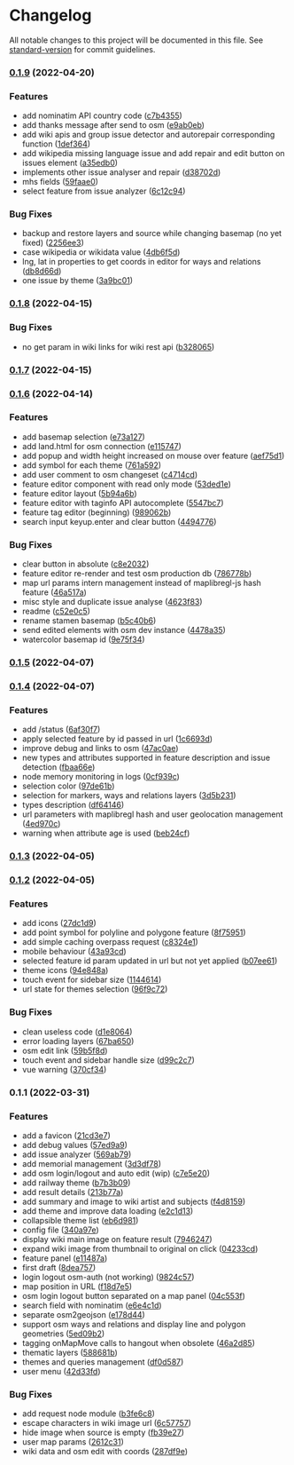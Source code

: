 # Changelog

All notable changes to this project will be documented in this file. See [standard-version](https://github.com/conventional-changelog/standard-version) for commit guidelines.

### [0.1.9](https://github.com/superrache/tumulus/compare/v0.1.8...v0.1.9) (2022-04-20)


### Features

* add nominatim API country code ([c7b4355](https://github.com/superrache/tumulus/commit/c7b43556b17abc525412abbcfa18f1fa196cd3fb))
* add thanks message after send to osm ([e9ab0eb](https://github.com/superrache/tumulus/commit/e9ab0ebacb90ee02a16a9d25eda2f0509b6f0fd2))
* add wiki apis and group issue detector and autorepair corresponding function ([1def364](https://github.com/superrache/tumulus/commit/1def364d1398701be056abfdea2a6455941356a8))
* add wikipedia missing language issue and add repair and edit button on issues element ([a35edb0](https://github.com/superrache/tumulus/commit/a35edb0b9cfa4292abf7ac84f43e298e773722fd))
* implements other issue analyser and repair ([d38702d](https://github.com/superrache/tumulus/commit/d38702dbb0b20202086db16febef5e6f72b1f97c))
* mhs fields ([59faae0](https://github.com/superrache/tumulus/commit/59faae069b8c907df2d0b895224804618533f7ed))
* select feature from issue analyzer ([6c12c94](https://github.com/superrache/tumulus/commit/6c12c941af218809344eadb0c6d96964d4160e4a))


### Bug Fixes

* backup and restore layers and source while changing basemap (no yet fixed) ([2256ee3](https://github.com/superrache/tumulus/commit/2256ee34da61d7f8108a693652a1830a2cbcee56))
* case wikipedia or wikidata value ([4db6f5d](https://github.com/superrache/tumulus/commit/4db6f5d4672cfd9a9578b507cdb71383c1adfce4))
* lng, lat in properties to get coords in editor for ways and relations ([db8d66d](https://github.com/superrache/tumulus/commit/db8d66d9be79b86cd806032014dde16dec430d3f))
* one issue by theme ([3a9bc01](https://github.com/superrache/tumulus/commit/3a9bc0199fdaa9dbd11cff8366b14aa9a83dd1ef))

### [0.1.8](https://github.com/superrache/tumulus/compare/v0.1.7...v0.1.8) (2022-04-15)


### Bug Fixes

* no get param in wiki links for wiki rest api ([b328065](https://github.com/superrache/tumulus/commit/b32806537fa287977cb8a60656dc66fe61152a95))

### [0.1.7](https://github.com/superrache/tumulus/compare/v0.1.6...v0.1.7) (2022-04-15)

### [0.1.6](https://github.com/superrache/tumulus/compare/v0.1.5...v0.1.6) (2022-04-14)


### Features

* add basemap selection ([e73a127](https://github.com/superrache/tumulus/commit/e73a1270cfa423b5b2c694ad8caf2afe3dfebd76))
* add land.html for osm connection ([e115747](https://github.com/superrache/tumulus/commit/e11574747e63ae3caf7d12a3f3cc7d4cfbaffd93))
* add popup and width height increased on mouse over feature ([aef75d1](https://github.com/superrache/tumulus/commit/aef75d1323957efb4e2458389ff0337eaae4bea5))
* add symbol for each theme ([761a592](https://github.com/superrache/tumulus/commit/761a592399ea15251a3c80e08b5beba464143fb3))
* add user comment to osm changeset ([c4714cd](https://github.com/superrache/tumulus/commit/c4714cd6b27d9e8f71cea69bc37650e98f31a0da))
* feature editor component with read only mode ([53ded1e](https://github.com/superrache/tumulus/commit/53ded1e9792e94e387e07e1eb33ca2e043f01c6b))
* feature editor layout ([5b94a6b](https://github.com/superrache/tumulus/commit/5b94a6bd65ab080741ff3f85ec4ab38c98ae1950))
* feature editor with taginfo API autocomplete ([5547bc7](https://github.com/superrache/tumulus/commit/5547bc76dc2bc4e24544094d3c0f0aaa688fbad4))
* feature tag editor (beginning) ([989062b](https://github.com/superrache/tumulus/commit/989062bc99a381faf7197d5e9662d83e7999b1a3))
* search input keyup.enter and clear button ([4494776](https://github.com/superrache/tumulus/commit/4494776dc738fadd2513198b1f2e2477616ce0f5))


### Bug Fixes

* clear button in absolute ([c8e2032](https://github.com/superrache/tumulus/commit/c8e2032b5fb58a970c43cb18233802a8ae1ec699))
* feature editor re-render and test osm production db ([786778b](https://github.com/superrache/tumulus/commit/786778bdaa343053c1997d048c12308899a3a8a2))
* map url params intern management instead of maplibregl-js hash feature ([46a517a](https://github.com/superrache/tumulus/commit/46a517ab354fa4dcc17c908cb8d5c05b8acb16c3))
* misc style and duplicate issue analyse ([4623f83](https://github.com/superrache/tumulus/commit/4623f8339855ee7206051b00ca7375acab17c678))
* readme ([c52e0c5](https://github.com/superrache/tumulus/commit/c52e0c5672d2395ca8e0e3a7d9d635221effcb96))
* rename stamen basemap ([b5c40b6](https://github.com/superrache/tumulus/commit/b5c40b6af3e04a34752365ae4010311d8b207acd))
* send edited elements with osm dev instance ([4478a35](https://github.com/superrache/tumulus/commit/4478a35b839dcf18e61425f45daf7098dde7fa1c))
* watercolor basemap id ([9e75f34](https://github.com/superrache/tumulus/commit/9e75f34e1d2f428e02a547c73ddb44bb8afbcd2b))

### [0.1.5](https://github.com/superrache/tumulus/compare/v0.1.4...v0.1.5) (2022-04-07)

### [0.1.4](https://github.com/superrache/tumulus/compare/v0.1.3...v0.1.4) (2022-04-07)


### Features

* add /status ([6af30f7](https://github.com/superrache/tumulus/commit/6af30f79282a8b8064473bbc389e4c4f7596afff))
* apply selected feature by id passed in url ([1c6693d](https://github.com/superrache/tumulus/commit/1c6693d3882038911fe04eea6bacc73168dc4e81))
* improve debug and links to osm ([47ac0ae](https://github.com/superrache/tumulus/commit/47ac0ae75c8cba8be4831826835464bac525546a))
* new types and attributes supported in feature description and issue detection ([fbaa66e](https://github.com/superrache/tumulus/commit/fbaa66e1f765b0a76bcf478fee5a61b22c45df8b))
* node memory monitoring in logs ([0cf939c](https://github.com/superrache/tumulus/commit/0cf939c25822d9d976574e3e9c340076cce03057))
* selection color ([97de61b](https://github.com/superrache/tumulus/commit/97de61b274dd522515ba497aa983b2fccf7e19b1))
* selection for markers, ways and relations layers ([3d5b231](https://github.com/superrache/tumulus/commit/3d5b231318675fe16118d1d2070d4f6ac6b8672d))
* types description ([df64146](https://github.com/superrache/tumulus/commit/df64146d82c009f14fbe6f7a47e0e5149f6329bf))
* url parameters with maplibregl hash and user geolocation management ([4ed970c](https://github.com/superrache/tumulus/commit/4ed970ce259e81c076a4218cdbfcea9c703c9afe))
* warning when attribute age is used ([beb24cf](https://github.com/superrache/tumulus/commit/beb24cfe7fd5e3b2d3e3604f3bdb34dd311ee873))

### [0.1.3](https://github.com/superrache/tumulus/compare/v0.1.2...v0.1.3) (2022-04-05)

### [0.1.2](https://github.com/superrache/tumulus/compare/v0.1.1...v0.1.2) (2022-04-05)


### Features

* add icons ([27dc1d9](https://github.com/superrache/tumulus/commit/27dc1d96c327a6e0f2d2d7987f6a9f09fc58852d))
* add point symbol for polyline and polygone feature ([8f75951](https://github.com/superrache/tumulus/commit/8f759515b8059aaa165f4eafab114f252d6420c1))
* add simple caching overpass request ([c8324e1](https://github.com/superrache/tumulus/commit/c8324e1b4796d60872c6c2477790b44fa7e3f3c0))
* mobile behaviour ([43a93cd](https://github.com/superrache/tumulus/commit/43a93cd4f7fabcd6c17e2a22dcb949a51d3ec1d2))
* selected feature id param updated in url but not yet applied ([b07ee61](https://github.com/superrache/tumulus/commit/b07ee616a540766f7c91fe4aad2157a3af4bf4d1))
* theme icons ([94e848a](https://github.com/superrache/tumulus/commit/94e848afecb396788a1f9902363f9b5d6f5b0406))
* touch event for sidebar size ([1144614](https://github.com/superrache/tumulus/commit/114461455bd373417f8a778aa5cb5b983bd115d9))
* url state for themes selection ([96f9c72](https://github.com/superrache/tumulus/commit/96f9c7275a4294e5eec964cef4f952eaee5a14ce))


### Bug Fixes

* clean useless code ([d1e8064](https://github.com/superrache/tumulus/commit/d1e8064682de15401f770af7b7f0d8051fa3a17a))
* error loading layers ([67ba650](https://github.com/superrache/tumulus/commit/67ba65020d6efe4e0772ec08475ee22443f54d9f))
* osm edit link ([59b5f8d](https://github.com/superrache/tumulus/commit/59b5f8d1ceef76120699b6e48f31dac2a14560d3))
* touch event and sidebar handle size ([d99c2c7](https://github.com/superrache/tumulus/commit/d99c2c7b8328534d70c3c02f6115b93f7136cef9))
* vue warning ([370cf34](https://github.com/superrache/tumulus/commit/370cf347af4dfa407a31848ad3f99c24e3424593))

### 0.1.1 (2022-03-31)


### Features

* add a favicon ([21cd3e7](https://github.com/superrache/tumulus/commit/21cd3e742bf4b1d9f1466cdd0fabf39765be0606))
* add debug values ([57ed9a9](https://github.com/superrache/tumulus/commit/57ed9a9b89e3a6f0de53095c57d99f826f3a7d65))
* add issue analyzer ([569ab79](https://github.com/superrache/tumulus/commit/569ab797efc7d21ba6cb6b6cf05737b09177107d))
* add memorial management ([3d3df78](https://github.com/superrache/tumulus/commit/3d3df782f0e706fd7e3f12353f1f051b4ab2b0b7))
* add osm login/logout and auto edit (wip) ([c7e5e20](https://github.com/superrache/tumulus/commit/c7e5e20ee05d473795fcf56346aa7f91ff337ac8))
* add railway theme ([b7b3b09](https://github.com/superrache/tumulus/commit/b7b3b09d69cc7dfe2ed6a5951568185dc20170d9))
* add result details ([213b77a](https://github.com/superrache/tumulus/commit/213b77ab1e57ee88330adc666d6a57a39cb53b9a))
* add summary and image to wiki artist and subjects ([f4d8159](https://github.com/superrache/tumulus/commit/f4d8159be9b089bd67fb9c18e07616ba773f4e98))
* add theme and improve data loading ([e2c1d13](https://github.com/superrache/tumulus/commit/e2c1d1315ec0ed97f26d482774e84c24defe1afd))
* collapsible theme list ([eb6d981](https://github.com/superrache/tumulus/commit/eb6d981e25eeee5b4e6d1a2783c7090e1961e343))
* config file ([340a97e](https://github.com/superrache/tumulus/commit/340a97e754bb88a3b8d9e3f22c164f038fb809de))
* display wiki main image on feature result ([7946247](https://github.com/superrache/tumulus/commit/79462475614b105f474ccc14ca3c72aba5a590f2))
* expand wiki image from thumbnail to original on click ([04233cd](https://github.com/superrache/tumulus/commit/04233cdd1ab66bb32841401bdf11388d8da3ef6e))
* feature panel ([e11487a](https://github.com/superrache/tumulus/commit/e11487a0937357195269f3860bac71a05b650f5e))
* first draft ([8dea757](https://github.com/superrache/tumulus/commit/8dea7572b22bc1f41cd23af0cdc212220c6f0b30))
* login logout osm-auth (not working) ([9824c57](https://github.com/superrache/tumulus/commit/9824c578530b4b8002b8302b40f32201f1b19f67))
* map position in URL ([f18d7e5](https://github.com/superrache/tumulus/commit/f18d7e55d37d48185ebce3797b732b5781fcb140))
* osm login logout button separated on a map panel ([04c553f](https://github.com/superrache/tumulus/commit/04c553f44ad91a844641d5d35580039588dda853))
* search field with nominatim ([e6e4c1d](https://github.com/superrache/tumulus/commit/e6e4c1dad63ca2ce5bc1d861ef970106001adeb3))
* separate osm2geojson ([e178d44](https://github.com/superrache/tumulus/commit/e178d4460aab5f57f1c0232bd42853e3ad5315d3))
* support osm ways and relations and display line and polygon geometries ([5ed09b2](https://github.com/superrache/tumulus/commit/5ed09b29b7fc4412c1d44507fb1250883c860dff))
* tagging onMapMove calls to hangout when obsolete ([46a2d85](https://github.com/superrache/tumulus/commit/46a2d851556f05d01918d3307eefe71c5674fa84))
* thematic layers ([588681b](https://github.com/superrache/tumulus/commit/588681b94568a1fb8a3087b1ad0ea23f28a2a416))
* themes and queries management ([df0d587](https://github.com/superrache/tumulus/commit/df0d587910fccebff5b4ef90d93b690d6a2c1bb8))
* user menu ([42d33fd](https://github.com/superrache/tumulus/commit/42d33fd2806faeddd6772ce4b131d76414e7ddf6))


### Bug Fixes

* add request node module ([b3fe6c8](https://github.com/superrache/tumulus/commit/b3fe6c8dde8162aab3880e70e3823af5ebe2129c))
* escape characters in wiki image url ([6c57757](https://github.com/superrache/tumulus/commit/6c5775771df10fcb1affe7043f0b0f474db4ef15))
* hide image when source is empty ([fb39e27](https://github.com/superrache/tumulus/commit/fb39e2750c8e7cc8b7e3202f2519d42a0f166250))
* user map params ([2612c31](https://github.com/superrache/tumulus/commit/2612c31b8cd67e7eb24c6ea5e2325f03edd92445))
* wiki data and osm edit with coords ([287df9e](https://github.com/superrache/tumulus/commit/287df9ee8e42b6c58f17d754d7d934862a874b7c))
